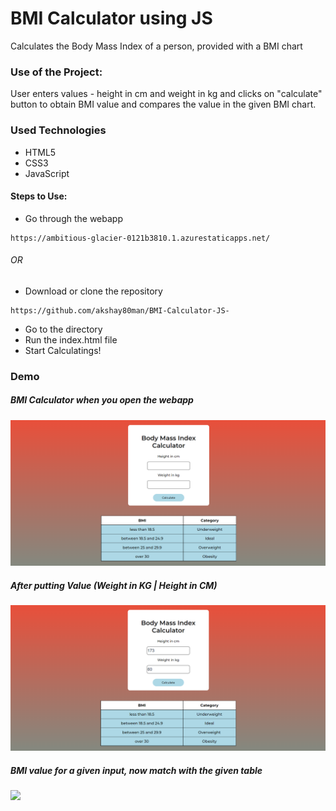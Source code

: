 <h1>BMI Calculator using JS</h1>

<p>Calculates the Body Mass Index of a person, provided with a BMI chart</p>

### Use of the Project:

<p>User enters values - height in cm and weight in kg and clicks on "calculate" button to obtain BMI value and compares the value in the given BMI chart.</p>

<h3>Used Technologies</h3>
<ul>
  <li>HTML5</li>
  <li>CSS3</li>
  <li>JavaScript</li>
</ul>

#### Steps to Use:
- Go through the webapp

```
https://ambitious-glacier-0121b3810.1.azurestaticapps.net/
```
<h6> OR </h6>

- Download or clone the repository

```
https://github.com/akshay80man/BMI-Calculator-JS-
```

- Go to the directory
- Run the index.html file
- Start Calculatings!

<h3> Demo </h3>
<h5> BMI Calculator when you open the webapp</h5>
<img src="https://github.com/akshay80man/BMI-Calculator-JS-/blob/main/bmi%20calculator%20without%20value.png"/>
<h5> After putting Value (Weight in KG | Height in CM)</h5>
<img src="https://github.com/akshay80man/BMI-Calculator-JS-/blob/main/BMI%20calculator%20with%20value.png"/>
<h5> BMI value for a given input, now match with the given table </h5> 
<img src="https://github.com/ayushseth07/Web-dev-mini-projects/blob/patch/BMI%20Calculator%20(JS)/snap.PNG"/>
